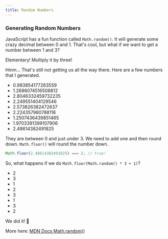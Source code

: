 ```yaml
---
title: Random Numbers
---
```


### Generating Random Numbers
 
 JavaScript has a fun function called `Math.random()`. It will generate some crazy decimal between 0 and 1. That's cool, but what if we want to get a number between 1 and 3?
 
 Elementary! Multiply it by three!
 
 Hmm… That's still not getting us all the way there. Here are a few numbers that I generated.
 
 - 0.983854177263559
 - 1.2686074516508812
 - 2.8046332459732235
 - 2.249551404129546
 - 2.573826382472637
 - 2.224357980788116
 - 1.2507436439851465
 - 1.9703391399107906
 - 2.48614382491825
 
 They are between 0 and just under 3. We need to add one and then round down. `Math.floor()` will round the number down.
 
 ```js
 Math.floor(2.48614382491825) === 2; // true!
 ```
 
 So, what happens if we do `Math.floor(Math.random() * 3 + 1)`?
 
 - 2
 - 3
 - 1
 - 2
 - 3
 - 1
 - 3
 - 2
 
 We did it! 🎉

 More here: [MDN Docs Math.random()](https://developer.mozilla.org/en-US/docs/Web/JavaScript/Reference/Global_Objects/Math/random)